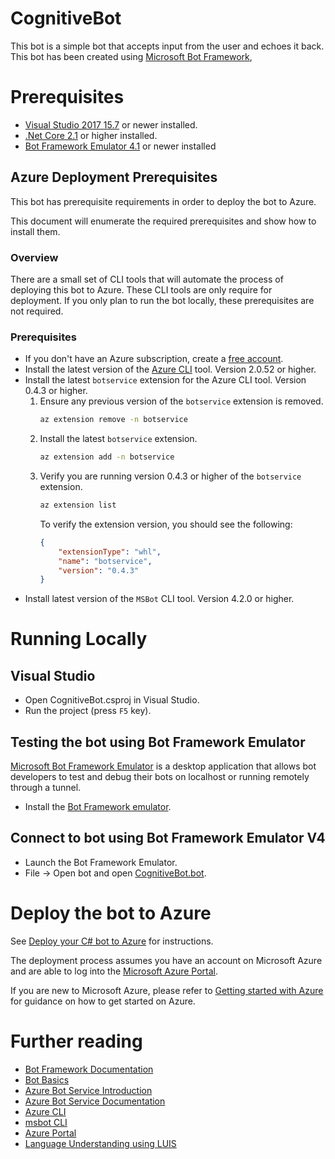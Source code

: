 ﻿# CognitiveBot

This bot is a simple bot that accepts input from the user and echoes it back.
This bot has been created using [Microsoft Bot Framework][1], 

# Prerequisites
- [Visual Studio 2017 15.7][2] or newer installed.
- [.Net Core 2.1][3] or higher installed.  
- [Bot Framework Emulator 4.1][6] or newer installed

## Azure Deployment Prerequisites
This bot has prerequisite requirements in order to deploy the bot to Azure.

This document will enumerate the required prerequisites and show how to install them.

### Overview
There are a small set of CLI tools that will automate the process of deploying this bot to Azure.  These CLI tools are only require for deployment.  If you only plan to run the bot locally, these prerequisites are not required.

### Prerequisites
- If you don't have an Azure subscription, create a [free account][10].
- Install the latest version of the [Azure CLI][11] tool. Version 2.0.52 or higher.
- Install the latest `botservice` extension for the Azure CLI tool. Version 0.4.3 or higher.
    1. Ensure any previous version of the `botservice` extension is removed.
        ```bash
        az extension remove -n botservice
        ```
    1. Install the latest `botservice` extension.
        ```bash
        az extension add -n botservice
        ```
    1. Verify you are running version 0.4.3 or higher of the `botservice` extension.
        ```bash
        az extension list
        ```
        To verify the extension version, you should see the following:
        ```json
        {
            "extensionType": "whl",
            "name": "botservice",
            "version": "0.4.3"
        }
        ```
- Install latest version of the `MSBot` CLI tool. Version 4.2.0 or higher.

# Running Locally

## Visual Studio
- Open CognitiveBot.csproj in Visual Studio.
- Run the project (press `F5` key).

## Testing the bot using Bot Framework Emulator
[Microsoft Bot Framework Emulator][5] is a desktop application that allows bot 
developers to test and debug their bots on localhost or running remotely through a tunnel.
- Install the [Bot Framework emulator][6].

## Connect to bot using Bot Framework Emulator **V4**
- Launch the Bot Framework Emulator.
- File -> Open bot and open [CognitiveBot.bot](CognitiveBot.bot).

# Deploy the bot to Azure
See [Deploy your C# bot to Azure][50] for instructions.

The deployment process assumes you have an account on Microsoft Azure and are able to log into the [Microsoft Azure Portal][60].

If you are new to Microsoft Azure, please refer to [Getting started with Azure][70] for guidance on how to get started on Azure.

# Further reading
* [Bot Framework Documentation][80]
* [Bot Basics][90]
* [Azure Bot Service Introduction][100]
* [Azure Bot Service Documentation][110]
* [Azure CLI][120]
* [msbot CLI][130]
* [Azure Portal][140]
* [Language Understanding using LUIS][150]

[1]: https://dev.botframework.com
[2]: https://docs.microsoft.com/en-us/visualstudio/releasenotes/vs2017-relnotes
[3]: https://dotnet.microsoft.com/download/dotnet-core/2.1
[5]: https://github.com/microsoft/botframework-emulator
[6]: https://aka.ms/botframeworkemulator

[10]: https://azure.microsoft.com/free/
[11]: https://docs.microsoft.com/cli/azure/install-azure-cli?view=azure-cli-latest

[50]: https://docs.microsoft.com/en-us/azure/bot-service/bot-builder-howto-deploy-azure?view=azure-bot-service-4.0
[60]: https://portal.azure.com
[70]: https://azure.microsoft.com/get-started/
[80]: https://docs.botframework.com
[90]: https://docs.microsoft.com/en-us/azure/bot-service/bot-builder-basics?view=azure-bot-service-4.0
[100]: https://docs.microsoft.com/en-us/azure/bot-service/bot-service-overview-introduction?view=azure-bot-service-4.0
[110]: https://docs.microsoft.com/en-us/azure/bot-service/?view=azure-bot-service-4.0
[120]: https://docs.microsoft.com/en-us/cli/azure/?view=azure-cli-latest
[130]: https://github.com/Microsoft/botbuilder-tools/tree/master/packages/MSBot
[140]: https://portal.azure.com
[150]: https://www.luis.ai